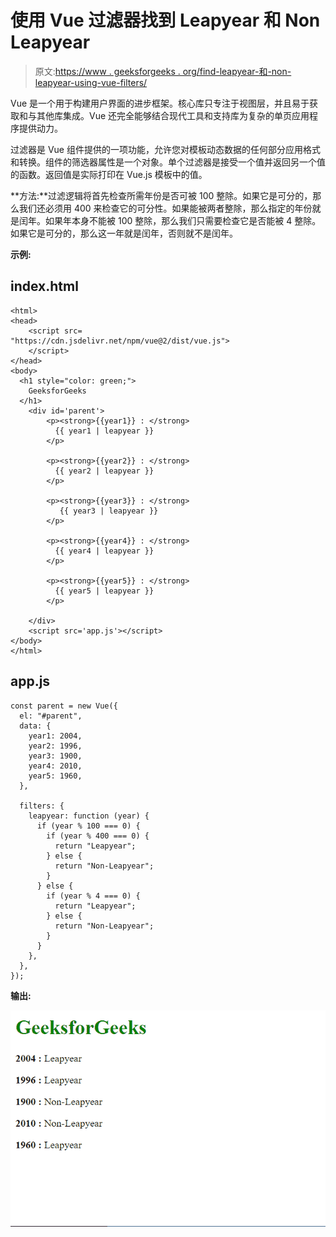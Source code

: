# 使用 Vue 过滤器找到 Leapyear 和 Non Leapyear

> 原文:[https://www . geeksforgeeks . org/find-leapyear-和-non-leapyear-using-vue-filters/](https://www.geeksforgeeks.org/find-leapyear-and-non-leapyear-using-vue-filters/)

Vue 是一个用于构建用户界面的进步框架。核心库只专注于视图层，并且易于获取和与其他库集成。Vue 还完全能够结合现代工具和支持库为复杂的单页应用程序提供动力。

过滤器是 Vue 组件提供的一项功能，允许您对模板动态数据的任何部分应用格式和转换。组件的筛选器属性是一个对象。单个过滤器是接受一个值并返回另一个值的函数。返回值是实际打印在 Vue.js 模板中的值。

**方法:**过滤逻辑将首先检查所需年份是否可被 100 整除。如果它是可分的，那么我们还必须用 400 来检查它的可分性。如果能被两者整除，那么指定的年份就是闰年。如果年本身不能被 100 整除，那么我们只需要检查它是否能被 4 整除。如果它是可分的，那么这一年就是闰年，否则就不是闰年。

**示例:**

## index.html

```
<html>
<head>
    <script src=
"https://cdn.jsdelivr.net/npm/vue@2/dist/vue.js">
    </script>
</head>
<body>
  <h1 style="color: green;">
    GeeksforGeeks
  </h1>
    <div id='parent'>
        <p><strong>{{year1}} : </strong> 
          {{ year1 | leapyear }}
        </p>

        <p><strong>{{year2}} : </strong>
          {{ year2 | leapyear }}
        </p>

        <p><strong>{{year3}} : </strong>
           {{ year3 | leapyear }}
        </p>

        <p><strong>{{year4}} : </strong>
          {{ year4 | leapyear }}
        </p>

        <p><strong>{{year5}} : </strong>
          {{ year5 | leapyear }}
        </p>

    </div>
    <script src='app.js'></script>
</body>
</html>
```

## app.js

```
const parent = new Vue({
  el: "#parent",
  data: {
    year1: 2004,
    year2: 1996,
    year3: 1900,
    year4: 2010,
    year5: 1960,
  },

  filters: {
    leapyear: function (year) {
      if (year % 100 === 0) {
        if (year % 400 === 0) {
          return "Leapyear";
        } else {
          return "Non-Leapyear";
        }
      } else {
        if (year % 4 === 0) {
          return "Leapyear";
        } else {
          return "Non-Leapyear";
        }
      }
    },
  },
});
```

**输出:**

![](img/2c5d0072f11d2dc26764dc9418997d08.png)